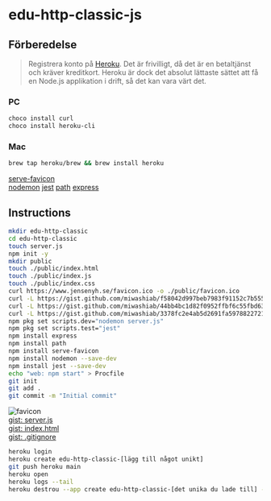 # edu-http-classic-js

## Förberedelse

> Registrera konto på [Heroku](https://devcenter.heroku.com/). Det är frivilligt, då det är en betaltjänst och kräver kreditkort. 
> Heroku är dock det absolut lättaste sättet att få en Node.js applikation i drift, så det kan vara värt det.

### PC

```bash
choco install curl
choco install heroku-cli
```

### Mac

```bash
brew tap heroku/brew && brew install heroku
```

[serve-favicon](https://expressjs.com/en/resources/middleware/serve-favicon.html)  
[nodemon](https://www.npmjs.com/package/nodemon)
[jest](https://www.npmjs.com/package/jest)
[path](https://www.npmjs.com/package/path)
[express](https://www.npmjs.com/package/express)

## Instructions

```bash
mkdir edu-http-classic
cd edu-http-classic
touch server.js
npm init -y
mkdir public
touch ./public/index.html
touch ./public/index.js
touch ./public/index.css
curl https://www.jensenyh.se/favicon.ico -o ./public/favicon.ico
curl -L https://gist.github.com/miwashiab/f58042d997beb7983f91152c7b555529/raw/server.js -o server.js
curl -L https://gist.github.com/miwashiab/44bb4bc1d82f0952ffbf6c55fbd63ec8/raw/index.html -o  ./public/index.html
curl -L https://gist.github.com/miwashiab/3378fc2e4ab5d2691fa5978822721796/raw/.gitignore -o .gitignore
npm pkg set scripts.dev="nodemon server.js"
npm pkg set scripts.test="jest"
npm install express
npm install path
npm install serve-favicon
npm install nodemon --save-dev
npm install jest --save-dev
echo "web: npm start" > Procfile
git init
git add .
git commit -m "Initial commit"
```

![favicon](https://www.jensenyh.se/favicon.ico)  
[gist: server.js]( https://gist.github.com/miwashiab/f58042d997beb7983f91152c7b555529)  
[gist: index.html](https://gist.github.com/miwashiab/44bb4bc1d82f0952ffbf6c55fbd63ec8)  
[gist: .gitignore](https://gist.github.com/miwashiab/3378fc2e4ab5d2691fa5978822721796)  

```bash
heroku login
heroku create edu-http-classic-[lägg till något unikt]
git push heroku main
heroku open
heroku logs --tail
heroku destrou --app create edu-http-classic-[det unika du lade till] -c edu-http-classic-[det unika du lade till]
```

